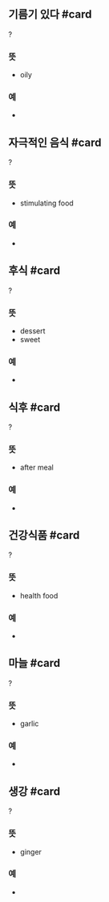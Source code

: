 ## 기름기 있다 #card
?
### 뜻
- oily
### 예
-
<!--SR:!2024-12-18,3,250-->

## 자극적인 음식 #card
?
### 뜻
- stimulating food
### 예
-
<!--SR:!2024-12-29,8,250-->

## 후식 #card
?
### 뜻
- dessert
- sweet
### 예
-
<!--SR:!2024-12-18,3,250-->

## 식후 #card
?
### 뜻
- after meal
### 예
-
<!--SR:!2024-12-18,3,250-->

## 건강식품 #card
?
### 뜻
- health food
### 예
-
<!--SR:!2024-12-18,3,250-->

## 마늘 #card
?
### 뜻
- garlic
### 예
-
<!--SR:!2024-12-18,3,250-->

## 생강 #card
?
### 뜻
- ginger
### 예
-
<!--SR:!2024-12-18,3,250-->


